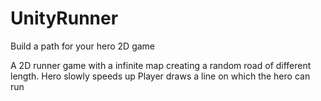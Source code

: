 # UnityRunner
Build a path for your hero 2D game

A 2D runner game with a infinite map creating a random road of different length. 
Hero slowly speeds up
Player draws a line on which the hero can run
